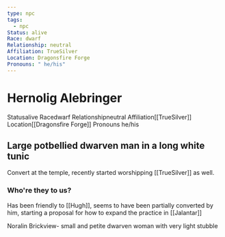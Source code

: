 ```yaml
---
type: npc
tags:
  - npc
Status: alive
Race: dwarf
Relationship: neutral
Affiliation: TrueSilver
Location: Dragonsfire Forge
Pronouns: " he/his"
---
```


# Hernolig Alebringer
<span class="dataview inline-field"><span class="inline-field-key">Status</span><span class="inline-field-value">alive</span></span>
<span class="dataview inline-field"><span class="inline-field-key">Race</span><span class="inline-field-value">dwarf</span></span>
<span class="dataview inline-field"><span class="inline-field-key">Relationship</span><span class="inline-field-value">neutral</span></span>
<span class="dataview inline-field"><span class="inline-field-key">Affiliation</span><span class="inline-field-value">[[TrueSilver]]</span></span>
<span class="dataview inline-field"><span class="inline-field-key">Location</span><span class="inline-field-value">[[Dragonsfire Forge]]</span></span>
<span class="dataview inline-field"><span class="inline-field-key">Pronouns</span><span class="inline-field-value"> he/his</span></span>

Large potbellied dwarven man in a long white tunic
- 
Convert at the temple, recently started worshipping [[TrueSilver]] as well.

### Who're they to us? 
Has been friendly to [[Hugh]], seems to have been partially converted by him, starting a proposal for how to expand the practice in [[Jalantar]]

Noralin Brickview- small and petite dwarven woman with very light stubble
